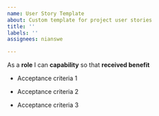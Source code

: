 ```yaml
---
name: User Story Template
about: Custom template for project user stories
title: ''
labels: ''
assignees: nianswe

---
```


As a **role** I can **capability** so that **received benefit**

- Acceptance criteria 1

- Acceptance criteria 2

- Acceptance criteria 3

